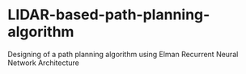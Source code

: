 # LIDAR-based-path-planning-algorithm
Designing of a path planning algorithm using Elman Recurrent Neural Network Architecture
